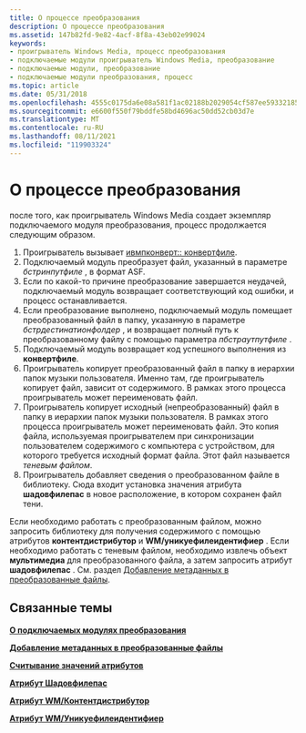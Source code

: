 ```yaml
---
title: О процессе преобразования
description: О процессе преобразования
ms.assetid: 147b82fd-9e82-4acf-8f8a-43eb02e99024
keywords:
- проигрыватель Windows Media, процесс преобразования
- подключаемые модули проигрыватель Windows Media, преобразование
- подключаемые модули, преобразование
- подключаемые модули преобразования, процесс
ms.topic: article
ms.date: 05/31/2018
ms.openlocfilehash: 4555c0175da6e08a581f1ac02188b2029054cf587ee5933218524fed667625fb
ms.sourcegitcommit: e6600f550f79bddfe58bd4696ac50dd52cb03d7e
ms.translationtype: MT
ms.contentlocale: ru-RU
ms.lasthandoff: 08/11/2021
ms.locfileid: "119903324"
---
```

# <a name="about-the-conversion-process"></a>О процессе преобразования

после того, как проигрыватель Windows Media создает экземпляр подключаемого модуля преобразования, процесс продолжается следующим образом.

1.  Проигрыватель вызывает [ивмпконверт:: конвертфиле](/previous-versions/windows/desktop/api/wmpservices/nf-wmpservices-iwmpconvert-convertfile).
2.  Подключаемый модуль преобразует файл, указанный в параметре *бстринпутфиле* , в формат ASF.
3.  Если по какой-то причине преобразование завершается неудачей, подключаемый модуль возвращает соответствующий код ошибки, и процесс останавливается.
4.  Если преобразование выполнено, подключаемый модуль помещает преобразованный файл в папку, указанную в параметре *бстрдестинатионфолдер* , и возвращает полный путь к преобразованному файлу с помощью параметра *пбстраутпутфиле* .
5.  Подключаемый модуль возвращает код успешного выполнения из **конвертфиле**.
6.  Проигрыватель копирует преобразованный файл в папку в иерархии папок музыки пользователя. Именно там, где проигрыватель копирует файл, зависит от содержимого. В рамках этого процесса проигрыватель может переименовать файл.
7.  Проигрыватель копирует исходный (непреобразованный) файл в папку в иерархии папок музыки пользователя. В рамках этого процесса проигрыватель может переименовать файл. Это копия файла, используемая проигрывателем при синхронизации пользователем содержимого с компьютера с устройством, для которого требуется исходный формат файла. Этот файл называется *теневым файлом*.
8.  Проигрыватель добавляет сведения о преобразованном файле в библиотеку. Сюда входит установка значения атрибута **шадовфилепас** в новое расположение, в котором сохранен файл тени.

Если необходимо работать с преобразованным файлом, можно запросить библиотеку для получения содержимого с помощью атрибутов **контентдистрибутор** и **WM/уникуефилеидентифиер** . Если необходимо работать с теневым файлом, необходимо извлечь объект **мультимедиа** для преобразованного файла, а затем запросить атрибут **шадовфилепас** . См. раздел [Добавление метаданных в преобразованные файлы](adding-metadata-to-converted-files.md).

## <a name="related-topics"></a>Связанные темы

<dl> <dt>

[**О подключаемых модулях преобразования**](about-conversion-plug-ins.md)
</dt> <dt>

[**Добавление метаданных в преобразованные файлы**](adding-metadata-to-converted-files.md)
</dt> <dt>

[**Считывание значений атрибутов**](reading-attribute-values.md)
</dt> <dt>

[**Атрибут Шадовфилепас**](shadowfilepath-attribute.md)
</dt> <dt>

[**Атрибут WM/Контентдистрибутор**](wm-contentdistributor-attribute.md)
</dt> <dt>

[**Атрибут WM/Уникуефилеидентифиер**](wm-uniquefileidentifier-attribute.md)
</dt> </dl>

 

 




